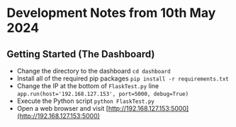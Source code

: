 # Development Notes from 10th May 2024

## Getting Started (The Dashboard)

- Change the directory to the dashboard `cd dashboard`
- Install all of the required pip packages `pip install -r requirements.txt`
- Change the IP at the bottom of `FlaskTest.py` line `app.run(host='192.168.127.153', port=5000, debug=True)`
- Execute the Python script `python FlaskTest.py`
- Open a web browser and visit [http://192.168.127.153:5000](http://192.168.127.153:5000)